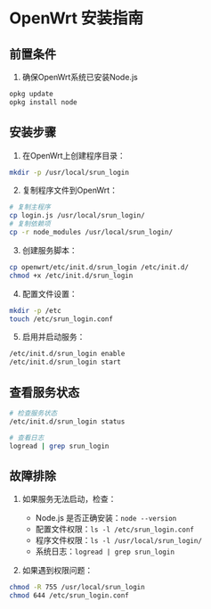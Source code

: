 # OpenWrt 安装指南

## 前置条件
1. 确保OpenWrt系统已安装Node.js
```bash
opkg update
opkg install node
```

## 安装步骤

1. 在OpenWrt上创建程序目录：
```bash
mkdir -p /usr/local/srun_login
```

2. 复制程序文件到OpenWrt：
```bash
# 复制主程序
cp login.js /usr/local/srun_login/
# 复制依赖项
cp -r node_modules /usr/local/srun_login/
```

3. 创建服务脚本：
```bash
cp openwrt/etc/init.d/srun_login /etc/init.d/
chmod +x /etc/init.d/srun_login
```

4. 配置文件设置：
```bash
mkdir -p /etc
touch /etc/srun_login.conf
```

5. 启用并启动服务：
```bash
/etc/init.d/srun_login enable
/etc/init.d/srun_login start
```

## 查看服务状态
```bash
# 检查服务状态
/etc/init.d/srun_login status

# 查看日志
logread | grep srun_login
```

## 故障排除

1. 如果服务无法启动，检查：
   - Node.js 是否正确安装：`node --version`
   - 配置文件权限：`ls -l /etc/srun_login.conf`
   - 程序文件权限：`ls -l /usr/local/srun_login/`
   - 系统日志：`logread | grep srun_login`

2. 如果遇到权限问题：
```bash
chmod -R 755 /usr/local/srun_login
chmod 644 /etc/srun_login.conf
```